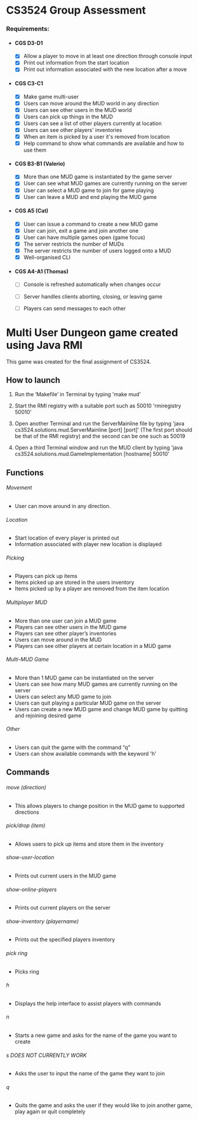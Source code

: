 # CS3524 Group Assessment

### Requirements:
- #### CGS D3-D1
    - [x] Allow a player to move in at least one direction through console input
    - [x] Print out information from the start location
    - [x] Print out information associated with the new location after a move
- #### CGS C3-C1
    - [x] Make game multi-user
    - [x] Users can move around the MUD world in any direction
    - [x] Users can see other users in the MUD world
    - [x] Users can pick up things in the MUD
    - [x] Users can see a list of other players currently at location
    - [x] Users can see other players' inventories
    - [x] When an item is picked by a user it's removed from location
    - [x] Help command to show what commands are available and how to use them
- #### CGS B3-B1 (Valerio)
    - [x] More than one MUD game is instantiated by the game server
    - [x] User can see what MUD games are currently running on the server
    - [x] User can select a MUD game to join for game playing
    - [x] User can leave a MUD and end playing the MUD game
- #### CGS A5 (Cat)
    - [x] User can issue a command to create a new MUD game
    - [x] User can join, exit a game and join another one
    - [x] User can have multiple games open (game focus)
    - [x] The server restricts the number of MUDs
    - [x] The server restricts the number of users logged onto a MUD
    - [x] Well-organised CLI
- #### CGS A4-A1 (Thomas)
    - [ ] Console is refreshed automatically when changes occur
    - [ ] Server handles clients aborting, closing, or leaving game
    - [ ] Players can send messages to each other


# Multi User Dungeon game created using Java RMI

This game was created for the final assignment of CS3524.

## How to launch

1. Run the ‘Makefile’ in Terminal by typing 'make mud'


2. Start the RMI registry with a suitable port such as 50010 'rmiregistry 50010'


3. Open another Terminal and run the ServerMainline file by typing 'java cs3524.solutions.mud.ServerMainline [port] [port]' (The first port should be that of the RMI registry) and the second can be one such as 50019


4. Open a third Terminal window and run the MUD client by typing 'java cs3524.solutions.mud.GameImplementation [hostname] 50010'

## Functions
###### Movement
* User can move around in any direction.
###### Location
* Start location of every player is printed out
* Information associated with player new location is displayed
###### Picking
* Players can pick up items
* Items picked up are stored in the users inventory
* Items picked up by a player are removed from the item location
###### Multiplayer MUD
* More than one user can join a MUD game
* Players can see other users in the MUD game
* Players can see other player’s inventories
* Users can move around in the MUD
* Players can see other players at certain location in a MUD game
###### Multi-MUD Game
* More than 1 MUD game can be instantiated on the server
* Users can see how many MUD games are currently running on the server
* Users can select any MUD game to join
* Users can quit playing a particular MUD game on the server
* Users can create a new MUD game and change MUD game by quitting and rejoining desired game
###### Other
* Users can quit the game with the command “q”
* Users can show available commands with the keyword 'h'

    
## Commands
###### move (direction)
* This allows players to change position in the MUD game to supported directions

###### pick/drop (item)
* Allows users to pick up items and store them in the inventory

###### show-user-location
* Prints out current users in the MUD game  
   
###### show-online-players
* Prints out current players on the server

###### show-inventory (playername)
* Prints out the specified players inventory

###### pick ring
* Picks ring
###### h
* Displays the help interface to assist players with commands
###### n
* Starts a new game and asks for the name of the game you want to create
###### s DOES NOT CURRENTLY WORK
* Asks the user to input the name of the game they want to join   
###### q
* Quits the game and asks the user if they would like to join another game, play again or quit completely    
    
   

